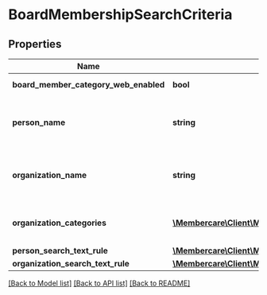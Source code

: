 # BoardMembershipSearchCriteria

## Properties
Name | Type | Description | Notes
------------ | ------------- | ------------- | -------------
**board_member_category_web_enabled** | **bool** | Null means ignore | [optional] 
**person_name** | **string** | Null, whitespace and empty means ignore | [optional] 
**organization_name** | **string** | Null, whitespace and empty means ignore | [optional] 
**organization_categories** | [**\Membercare\Client\Model\OrganizationCategory[]**](OrganizationCategory.md) | Null and empty list means ignore | [optional] 
**person_search_text_rule** | [**\Membercare\Client\Model\SearchText**](SearchText.md) |  | [optional] 
**organization_search_text_rule** | [**\Membercare\Client\Model\SearchText**](SearchText.md) |  | [optional] 

[[Back to Model list]](../../README.md#documentation-for-models) [[Back to API list]](../../README.md#documentation-for-api-endpoints) [[Back to README]](../../README.md)

